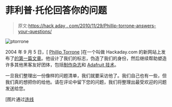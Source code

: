# 菲利普·托伦回答你的问题

> 原文:[https://hack aday . com/2010/11/29/Phillip-torrone-answers-your-questions/](https://hackaday.com/2010/11/29/phillip-torrone-answers-your-questions/)

![](../Images/298f50679599d2c4036c2cfbf06ef719.png "ptorrone")

2004 年 9 月 5 日，[ [Phillip Torrone](http://braincraft.com/) ]在一个叫做 Hackaday.com 的新网站上发布了[的第一篇文章](http://hackaday.com/2004/09/05/radioshack-phone-dialer-red-box/)。他设计了我们的标志，伪造了我们的身份，然后继续帮助塑造许多其他黑客友好团体，包括[制作杂志](http://www.makezine.com)和 [Adafruit 技术](http://www.adafruit.com)。

一旦我们整理出一份像样的问题清单，我们就要采访他了。我们自己也有一些，但我们真的想把你的给他。请在评论中留下您的问题，我们将整理出最受欢迎的问题发送给您。

[图片通过[连线](http://www.wired.com/gadgets/miscellaneous/news/2008/03/etech_hardware)